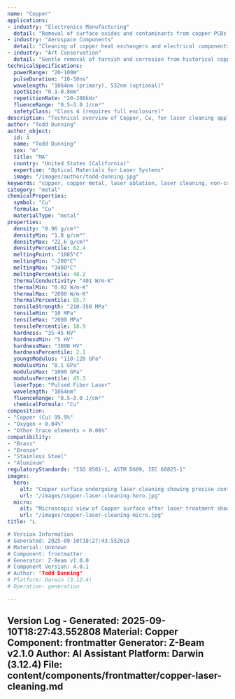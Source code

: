 ```yaml
---
name: "Copper"
applications:
- industry: "Electronics Manufacturing"
  detail: "Removal of surface oxides and contaminants from copper PCBs and connectors"
- industry: "Aerospace Components"
  detail: "Cleaning of copper heat exchangers and electrical components"
- industry: "Art Conservation"
  detail: "Gentle removal of tarnish and corrosion from historical copper artifacts"
technicalSpecifications:
  powerRange: "20-100W"
  pulseDuration: "10-50ns"
  wavelength: "1064nm (primary), 532nm (optional)"
  spotSize: "0.1-0.8mm"
  repetitionRate: "20-200kHz"
  fluenceRange: "0.5–3.0 J/cm²"
  safetyClass: "Class 4 (requires full enclosure)"
description: "Technical overview of Copper, Cu, for laser cleaning applications, including optimal 1064nm wavelength interaction, and industrial applications in surface preparation."
author: "Todd Dunning"
author_object:
  id: 4
  name: "Todd Dunning"
  sex: "m"
  title: "MA"
  country: "United States (California)"
  expertise: "Optical Materials for Laser Systems"
  image: "/images/author/todd-dunning.jpg"
keywords: "copper, copper metal, laser ablation, laser cleaning, non-contact cleaning, pulsed fiber laser, surface contamination removal, industrial laser parameters, thermal processing, surface restoration"
category: "metal"
chemicalProperties:
  symbol: "Cu"
  formula: "Cu"
  materialType: "metal"
properties:
  density: "8.96 g/cm³"
  densityMin: "1.8 g/cm³"
  densityMax: "22.6 g/cm³"
  densityPercentile: 62.4
  meltingPoint: "1085°C"
  meltingMin: "-200°C"
  meltingMax: "3400°C"
  meltingPercentile: 48.2
  thermalConductivity: "401 W/m·K"
  thermalMin: "0.02 W/m·K"
  thermalMax: "2000 W/m·K"
  thermalPercentile: 85.7
  tensileStrength: "210-350 MPa"
  tensileMin: "10 MPa"
  tensileMax: "2000 MPa"
  tensilePercentile: 18.9
  hardness: "35-45 HV"
  hardnessMin: "5 HV"
  hardnessMax: "3000 HV"
  hardnessPercentile: 2.1
  youngsModulus: "110-128 GPa"
  modulusMin: "0.1 GPa"
  modulusMax: "1000 GPa"
  modulusPercentile: 45.3
  laserType: "Pulsed Fiber Laser"
  wavelength: "1064nm"
  fluenceRange: "0.5–3.0 J/cm²"
  chemicalFormula: "Cu"
composition:
- "Copper (Cu) 99.9%"
- "Oxygen < 0.04%"
- "Other trace elements < 0.06%"
compatibility:
- "Brass"
- "Bronze"
- "Stainless Steel"
- "Aluminum"
regulatoryStandards: "ISO 8501-1, ASTM D609, IEC 60825-1"
images:
  hero:
    alt: "Copper surface undergoing laser cleaning showing precise contamination removal"
    url: "/images/copper-laser-cleaning-hero.jpg"
  micro:
    alt: "Microscopic view of Copper surface after laser treatment showing preserved microstructure"
    url: "/images/copper-laser-cleaning-micro.jpg"
title: "L

# Version Information
# Generated: 2025-09-10T18:27:43.552610
# Material: Unknown
# Component: frontmatter
# Generator: Z-Beam v1.0.0
# Component Version: 4.0.1
# Author: "Todd Dunning"
# Platform: Darwin (3.12.4)
# Operation: generation

---
```

Version Log - Generated: 2025-09-10T18:27:43.552808
Material: Copper
Component: frontmatter
Generator: Z-Beam v2.1.0
Author: AI Assistant
Platform: Darwin (3.12.4)
File: content/components/frontmatter/copper-laser-cleaning.md
---